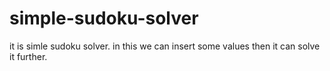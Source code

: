# simple-sudoku-solver
it is simle sudoku solver. in this we can insert some values then it can solve it further.
